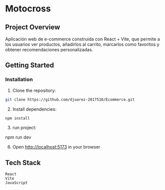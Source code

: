 # Motocross

## Project Overview
 Aplicación web de e-commerce construida con React + Vite, que permite a los usuarios ver productos, añadirlos al carrito, marcarlos como favoritos y obtener recomendaciones personalizadas.

## Getting Started

### Installation

1. Clone the repository:

```bash
git clone https://github.com/djuarez-2017510/Ecommerce.git
```

2. Install dependencies:

```bash
npm install
```

3. run project:

npm run dev

6. Open [http://localhost:5173](http://localhost:5173) in your browser


## Tech Stack

    React
    Vite    
    JavaScript
